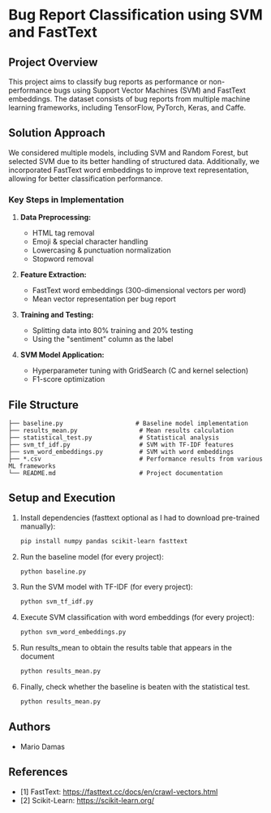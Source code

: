 # Bug Report Classification using SVM and FastText

## Project Overview
This project aims to classify bug reports as performance or non-performance bugs using Support Vector Machines (SVM) and FastText embeddings. The dataset consists of bug reports from multiple machine learning frameworks, including TensorFlow, PyTorch, Keras, and Caffe.

## Solution Approach
We considered multiple models, including SVM and Random Forest, but selected SVM due to its better handling of structured data. Additionally, we incorporated FastText word embeddings to improve text representation, allowing for better classification performance.

### Key Steps in Implementation
1. **Data Preprocessing:**
   - HTML tag removal
   - Emoji & special character handling
   - Lowercasing & punctuation normalization
   - Stopword removal

2. **Feature Extraction:**
   - FastText word embeddings (300-dimensional vectors per word)
   - Mean vector representation per bug report

3. **Training and Testing:**
   - Splitting data into 80% training and 20% testing
   - Using the "sentiment" column as the label

4. **SVM Model Application:**
   - Hyperparameter tuning with GridSearch (C and kernel selection)
   - F1-score optimization

## File Structure
```
├── baseline.py                    # Baseline model implementation
├── results_mean.py                 # Mean results calculation
├── statistical_test.py             # Statistical analysis
├── svm_tf_idf.py                   # SVM with TF-IDF features
├── svm_word_embeddings.py          # SVM with word embeddings
├── *.csv                           # Performance results from various ML frameworks
└── README.md                       # Project documentation
```

## Setup and Execution
1. Install dependencies (fasttext optional as I had to download pre-trained manually):
   ```bash
   pip install numpy pandas scikit-learn fasttext
   ```
2. Run the baseline model (for every project):
   ```bash
   python baseline.py
   ```
3. Run the SVM model with TF-IDF (for every project):
   ```bash
   python svm_tf_idf.py
   ```
3. Execute SVM classification with word embeddings (for every project):
   ```bash
   python svm_word_embeddings.py
   ```
4. Run results_mean to obtain the results table that appears in the document
   ```bash
   python results_mean.py
   ```
5. Finally, check whether the baseline is beaten with the statistical test.
   ```bash
   python results_mean.py
   ```

## Authors
- Mario Damas

## References
- [1] FastText: https://fasttext.cc/docs/en/crawl-vectors.html
- [2] Scikit-Learn: https://scikit-learn.org/
